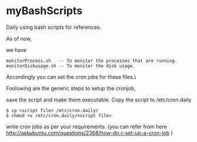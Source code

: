 # myBashScripts


Daily using bash scripts for references.


As of now, 

we have

    monitorProcess.sh   -- To monitor the processes that are running.
    monitorDiskusage.sh -- To monitor the disk usage.
    


Accordingly you can set the cron jobs for these files.\


Foolowing are the generic steps to setup the cronjob,

save the script and make them executable. Copy the script to /etc/cron.daily

    $ cp <script file> /etc/cron.daily/
    $ chmod +x /etc/cron.daily/<script file>
    
write cron jobs as per your requirements. (you can refer from here http://askubuntu.com/questions/2368/how-do-i-set-up-a-cron-job  )

